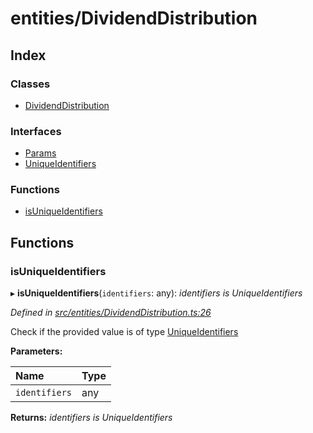 # entities/DividendDistribution

## Index

### Classes

* [DividendDistribution](../classes/_entities_dividenddistribution_.dividenddistribution.md)

### Interfaces

* [Params](../interfaces/_entities_dividenddistribution_.params.md)
* [UniqueIdentifiers](../interfaces/_entities_dividenddistribution_.uniqueidentifiers.md)

### Functions

* [isUniqueIdentifiers](_entities_dividenddistribution_.md#isuniqueidentifiers)

## Functions

### isUniqueIdentifiers

▸ **isUniqueIdentifiers**\(`identifiers`: any\): _identifiers is UniqueIdentifiers_

_Defined in_ [_src/entities/DividendDistribution.ts:26_](https://github.com/PolymathNetwork/polymath-sdk/blob/e8bbc1e/src/entities/DividendDistribution.ts#L26)

Check if the provided value is of type [UniqueIdentifiers](../interfaces/_entities_dividenddistribution_.uniqueidentifiers.md)

**Parameters:**

| Name | Type |
| :--- | :--- |
| `identifiers` | any |

**Returns:** _identifiers is UniqueIdentifiers_

